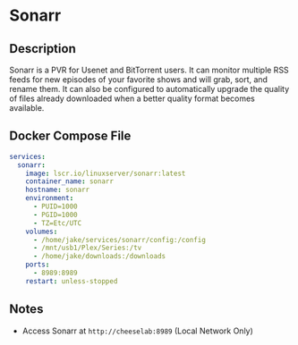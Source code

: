 # Sonarr

## Description

Sonarr is a PVR for Usenet and BitTorrent users. It can monitor multiple RSS feeds for new episodes of your favorite shows and will grab, sort, and rename them. It can also be configured to automatically upgrade the quality of files already downloaded when a better quality format becomes available.

## Docker Compose File

```yaml
services:
  sonarr:
    image: lscr.io/linuxserver/sonarr:latest
    container_name: sonarr
    hostname: sonarr
    environment:
      - PUID=1000
      - PGID=1000
      - TZ=Etc/UTC
    volumes:
      - /home/jake/services/sonarr/config:/config
      - /mnt/usb1/Plex/Series:/tv
      - /home/jake/downloads:/downloads
    ports:
      - 8989:8989
    restart: unless-stopped
```

## Notes

- Access Sonarr at `http://cheeselab:8989` (Local Network Only)
